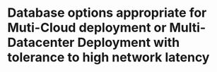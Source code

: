 # Database options appropriate for Muti-Cloud deployment or Multi-Datacenter Deployment with tolerance to high network latency
